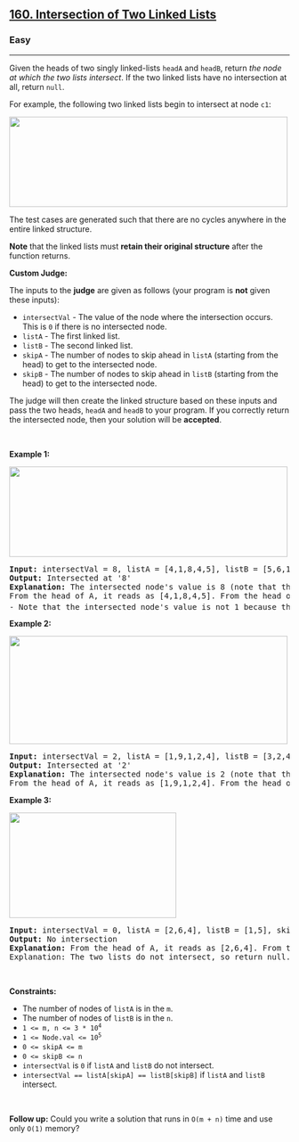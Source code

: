 <h2><a href="https://leetcode.com/problems/intersection-of-two-linked-lists/">160. Intersection of Two Linked Lists</a></h2><h3>Easy</h3><hr><div><p>Given the heads of two singly linked-lists <code>headA</code> and <code>headB</code>, return <em>the node at which the two lists intersect</em>. If the two linked lists have no intersection at all, return <code>null</code>.</p>

<p>For example, the following two linked lists begin to intersect at node <code>c1</code>:</p>
<img alt="" src="https://assets.leetcode.com/uploads/2021/03/05/160_statement.png" style="width: 500px; height: 162px;">
<p>The test cases are generated such that there are no cycles anywhere in the entire linked structure.</p>

<p><strong>Note</strong> that the linked lists must <strong>retain their original structure</strong> after the function returns.</p>

<p><strong>Custom Judge:</strong></p>

<p>The inputs to the <strong>judge</strong> are given as follows (your program is <strong>not</strong> given these inputs):</p>

<ul>
	<li><code>intersectVal</code> - The value of the node where the intersection occurs. This is <code>0</code> if there is no intersected node.</li>
	<li><code>listA</code> - The first linked list.</li>
	<li><code>listB</code> - The second linked list.</li>
	<li><code>skipA</code> - The number of nodes to skip ahead in <code>listA</code> (starting from the head) to get to the intersected node.</li>
	<li><code>skipB</code> - The number of nodes to skip ahead in <code>listB</code> (starting from the head) to get to the intersected node.</li>
</ul>

<p>The judge will then create the linked structure based on these inputs and pass the two heads, <code>headA</code> and <code>headB</code> to your program. If you correctly return the intersected node, then your solution will be <strong>accepted</strong>.</p>

<p>&nbsp;</p>
<p><strong class="example">Example 1:</strong></p>
<img alt="" src="https://assets.leetcode.com/uploads/2021/03/05/160_example_1_1.png" style="width: 500px; height: 162px;">
<pre><strong>Input:</strong> intersectVal = 8, listA = [4,1,8,4,5], listB = [5,6,1,8,4,5], skipA = 2, skipB = 3
<strong>Output:</strong> Intersected at '8'
<strong>Explanation:</strong> The intersected node's value is 8 (note that this must not be 0 if the two lists intersect).
From the head of A, it reads as [4,1,8,4,5]. From the head of B, it reads as [5,6,1,8,4,5]. There are 2 nodes before the intersected node in A; There are 3 nodes before the intersected node in B.
- Note that the intersected node's value is not 1 because the nodes with value 1 in A and B (2<sup>nd</sup> node in A and 3<sup>rd</sup> node in B) are different node references. In other words, they point to two different locations in memory, while the nodes with value 8 in A and B (3<sup>rd</sup> node in A and 4<sup>th</sup> node in B) point to the same location in memory.
</pre>

<p><strong class="example">Example 2:</strong></p>
<img alt="" src="https://assets.leetcode.com/uploads/2021/03/05/160_example_2.png" style="width: 500px; height: 194px;">
<pre><strong>Input:</strong> intersectVal = 2, listA = [1,9,1,2,4], listB = [3,2,4], skipA = 3, skipB = 1
<strong>Output:</strong> Intersected at '2'
<strong>Explanation:</strong> The intersected node's value is 2 (note that this must not be 0 if the two lists intersect).
From the head of A, it reads as [1,9,1,2,4]. From the head of B, it reads as [3,2,4]. There are 3 nodes before the intersected node in A; There are 1 node before the intersected node in B.
</pre>

<p><strong class="example">Example 3:</strong></p>
<img alt="" src="https://assets.leetcode.com/uploads/2021/03/05/160_example_3.png" style="width: 300px; height: 189px;">
<pre><strong>Input:</strong> intersectVal = 0, listA = [2,6,4], listB = [1,5], skipA = 3, skipB = 2
<strong>Output:</strong> No intersection
<strong>Explanation:</strong> From the head of A, it reads as [2,6,4]. From the head of B, it reads as [1,5]. Since the two lists do not intersect, intersectVal must be 0, while skipA and skipB can be arbitrary values.
Explanation: The two lists do not intersect, so return null.
</pre>

<p>&nbsp;</p>
<p><strong>Constraints:</strong></p>

<ul>
	<li>The number of nodes of <code>listA</code> is in the <code>m</code>.</li>
	<li>The number of nodes of <code>listB</code> is in the <code>n</code>.</li>
	<li><code>1 &lt;= m, n &lt;= 3 * 10<sup>4</sup></code></li>
	<li><code>1 &lt;= Node.val &lt;= 10<sup>5</sup></code></li>
	<li><code>0 &lt;= skipA &lt;= m</code></li>
	<li><code>0 &lt;= skipB &lt;= n</code></li>
	<li><code>intersectVal</code> is <code>0</code> if <code>listA</code> and <code>listB</code> do not intersect.</li>
	<li><code>intersectVal == listA[skipA] == listB[skipB]</code> if <code>listA</code> and <code>listB</code> intersect.</li>
</ul>

<p>&nbsp;</p>
<strong>Follow up:</strong> Could you write a solution that runs in <code>O(m + n)</code> time and use only <code>O(1)</code> memory?</div>